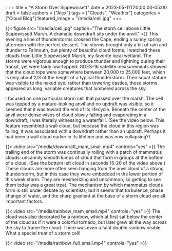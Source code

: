 +++
title = "A Storm Over Sippewissett"
date = 2023-05-11T20:00:00-05:00
draft = false
authors = ["Alex"]
tags = ["Clouds", "Weather"]
categories = ["Cloud Blog"]
featured_image = "/media/cell.jpg"
+++

{{< figure src="/media/cell.jpg" caption="The storm cell above Little Sippewissett Marsh. A dramatic downdraft sits under the anvil." >}}
This evening a line of thunderstorms crossed the Cape, ending a sunny spring afternoon with the perfect dessert. The storms brought only a bit of rain and thunder to Falmouth, but plenty of beautiful cloud forms. I watched these clouds from Little Sippewissett Marsh, my favorite local wetland. The storms were vigorous enough to produce thunder and lightning during their transit, yet were fairly low-topped: GOES-16 satellite measurements showed that the cloud tops were somewhere between 20,000 to 25,000 feet, which is only about 2/3 of the height of a typical thunderstorm. Their squat stature was visible to the naked eye: rather than towering castles, these storms appeared as long, variable creatures that lumbered across the sky. 

I focused on one particular storm cell that passed over the marsh. The cell was topped by a mature-looking anvil and no updraft was visible, so it seemed that it was toward the end of its lifecycle. Beneath the center of the anvil were dense wisps of cloud slowly falling and evaporating in a downdraft; I was literally witnessing a waterfall!. (See the video below. This feature resembled a wall cloud, but because the cloud in this region was falling, it was associated with a downdraft rather than an updraft. Perhaps it had been a wall cloud earlier in its lifetime and was now collapsing?) 

{{< video src="/media/downdraft_mam_small.mp4" controls="yes" >}}
The trailing end of the storm was continually roiling with a patch of mammatus clouds: uncannily smooth lumps of cloud that form in groups at the bottom of a cloud. (See the bottom left cloud in seconds 15-20 of the video above.) These clouds are more often seen hanging from the anvil cloud of a strong thunderstorm, but in this case they were embedded in the lower portion of this weak storm. They are mesmerizing and uncommon, so getting to see them today was a great treat. The mechanism by which mammatus clouds form is still under debate by scientists, but it seems that turbulence, phase change of water, and the sharp gradient at the base of a storm cloud are all important factors.

{{< video src="/media/rainbow_mam_small.mp4" controls="yes" >}}
The cloud was also decorated by a rainbow, which at first sat below the center of the cloud as if it were a colorful tornado, but later grew all the way across the sky to frame the cloud. There was even a faint double rainbow visible. What a special treat of a storm cell! 

{{< video src="/media/rainbow_full_small.mp4" controls="yes" >}}



